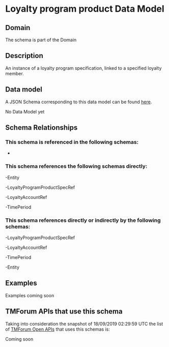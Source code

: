 # Loyalty program product Data Model

## Domain

The  schema is part of the  Domain

## Description

An instance of a loyalty program specification, linked to a specified loyalty member.

## Data model

A JSON Schema corresponding to this data model can be found
[here](https://github.com/tmforum-rand/schemas/blob/master/Product/LoyaltyProgramProduct.schema.json).

No Data Model yet

## Schema Relationships

### This schema is referenced in the following schemas:

-

### This schema references the following schemas directly:

-Entity

-LoyaltyProgramProductSpecRef

-LoyaltyAccountRef

-TimePeriod

### This schema references directly or indirectly by the following schemas:

-LoyaltyProgramProductSpecRef

-LoyaltyAccountRef

-TimePeriod

-Entity



## Examples

Examples coming soon

## TMForum APIs that use this schema

Taking into consideration the snapshot of 18/09/2019 02:29:59 UTC the list of [TMForum Open APIs](https://www.tmforum.org/open-apis/) that uses this schemas is:

Coming soon